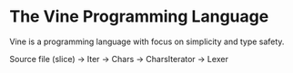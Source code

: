 # The Vine Programming Language

Vine is a programming language with focus on simplicity and type safety.

Source file (slice) -> Iter -> Chars -> CharsIterator -> Lexer